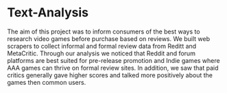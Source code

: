 # Text-Analysis
The aim of this project was to inform consumers of the best ways to research video games before purchase based on reviews. 
We built web scrapers to collect informal and formal review data from Reditt and MetaCritic.
Through our analysis we noticed that Reddit and forum platforms are best suited for pre-release promotion and Indie games where AAA games can thrive on formal review sites.
In addition, we saw that paid critics generally gave higher scores and talked more positively about the games then common users.
